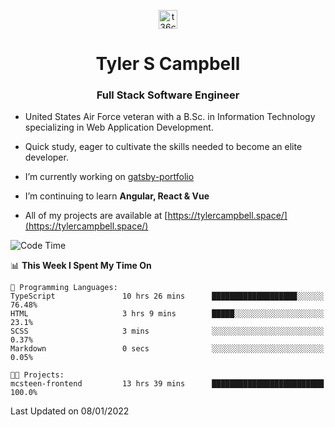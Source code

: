 <p align="center">
<a href="https://www.linkedin.com/in/t36campbell" target="blank"><img align="center" src="https://ik.imagekit.io/t36campbell/Portfolio/linkedin.png.original_m8bbGgPh6.png" alt="t36campbell" height="30" width="30" /></a>
</p>
<h1 align="center">Tyler S Campbell</h1>
<h3 align="center">Full Stack Software Engineer</h3>

* United States Air Force veteran with a B.Sc. in Information Technology specializing in Web Application Development. 

* Quick study, eager to cultivate the skills needed to become an elite developer.

* I’m currently working on [gatsby-portfolio](https://github.com/t36campbell/gatsby-portfolio)

* I’m continuing to learn **Angular, React & Vue**

* All of my projects are available at [https://tylercampbell.space/](https://tylercampbell.space/)

<!--START_SECTION:waka-->
![Code Time](http://img.shields.io/badge/Code%20Time-1%2C327%20hrs%2028%20mins-blue)

📊 **This Week I Spent My Time On** 

```text
💬 Programming Languages: 
TypeScript               10 hrs 26 mins      ███████████████████░░░░░░   76.48% 
HTML                     3 hrs 9 mins        █████░░░░░░░░░░░░░░░░░░░░   23.1% 
SCSS                     3 mins              ░░░░░░░░░░░░░░░░░░░░░░░░░   0.37% 
Markdown                 0 secs              ░░░░░░░░░░░░░░░░░░░░░░░░░   0.05%

🐱‍💻 Projects: 
mcsteen-frontend         13 hrs 39 mins      █████████████████████████   100.0%

```


 Last Updated on 08/01/2022
<!--END_SECTION:waka-->
